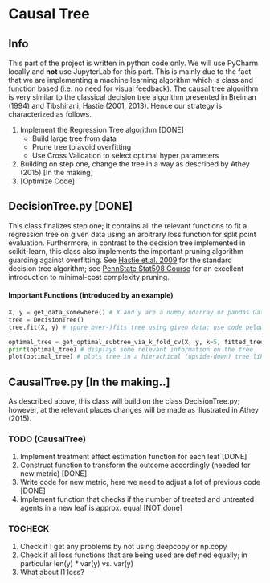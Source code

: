 # Causal Tree 
## Info 
This part of the project is written in python code only. We will use PyCharm locally and **not** use JupyterLab for this part. This is mainly due to the fact that we are implementing a machine learning algorithm which is class and function based (i.e. no need for visual feedback). The causal tree algorithm is very similar to the classical decision tree algorithm presented in Breiman (1994) and Tibshirani, Hastie (2001, 2013). Hence our strategy is characterized as follows. 

1. Implement the Regression Tree algorithm [DONE]
   * Build large tree from data 
   * Prune tree to avoid overfitting 
   * Use Cross Validation to select optimal hyper parameters  
2. Building on step one, change the tree in a way as described by Athey (2015) [In the making]
3. [Optimize Code] 

## DecisionTree.py [DONE]
This class finalizes step one; It contains all the relevant functions to fit a regression tree on given data using an arbitrary loss function for split point evaluation. Furthermore, in contrast to the decision tree implemented in scikit-learn, this class also implements the important pruning algorithm guarding against overfitting. See [Hastie et.al. 2009](https://web.stanford.edu/~hastie/ElemStatLearn/) for the standard decision tree algorithm; see [PennState Stat508 Course](https://newonlinecourses.science.psu.edu/stat508/lesson/11/11.8) for an excellent introduction to minimal-cost complexity pruning.

#### Important Functions (introduced by an example)
  ```python
  X, y = get_data_somewhere() # X and y are a numpy ndarray or pandas DataFrame / Series
  tree = DecisionTree()
  tree.fit(X, y) # (pure over-)fits tree using given data; use code below 
  
  optimal_tree = get_optimal_subtree_via_k_fold_cv(X, y, k=5, fitted_tree=None)
  print(optimal_tree) # displays some relevant information on the tree
  plot(optimal_tree) # plots tree in a hierachical (upside-down) tree like structure 
  ``` 

## CausalTree.py [In the making..]
As described above, this class will build on the class DecisionTree.py; however, at the relevant places changes will be made as illustrated in Athey (2015). 


### TODO (CausalTree) 
1. Implement treatment effect estimation function for each leaf [DONE]
2. Construct function to transform the outcome accordingly (needed for new metric) [DONE]
3. Write code for new metric, here we need to adjust a lot of previous code [DONE]
4. Implement function that checks if the number of treated and untreated agents in a new leaf is approx. equal [NOT done] 


### TOCHECK
1. Check if I get any problems by not using deepcopy or np.copy 
2. Check if all loss functions that are being used are defined equally; in particular len(y) * var(y) vs. var(y)
3. What about l1 loss? 
